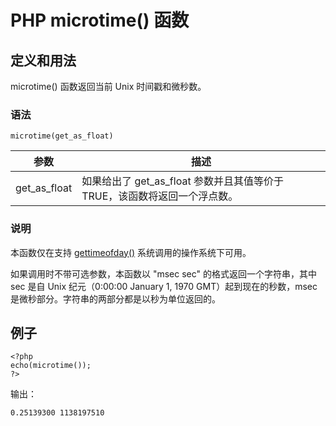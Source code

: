 # PHP microtime() 函数



## 定义和用法

microtime() 函数返回当前 Unix 时间戳和微秒数。

### 语法

```
microtime(get_as_float)
```

| 参数 | 描述 |
| --- | --- |
| get_as_float | 如果给出了 get_as_float 参数并且其值等价于 TRUE，该函数将返回一个浮点数。 |

### 说明

本函数仅在支持 [gettimeofday()](/php/func_date_gettimeofday.asp "PHP gettimeofday() 函数") 系统调用的操作系统下可用。

如果调用时不带可选参数，本函数以 "msec sec" 的格式返回一个字符串，其中 sec 是自 Unix 纪元（0:00:00 January 1, 1970 GMT）起到现在的秒数，msec 是微秒部分。字符串的两部分都是以秒为单位返回的。

## 例子

```
<?php
echo(microtime());
?>
```

输出：

```
0.25139300 1138197510
```



